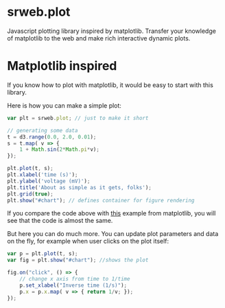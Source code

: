 # srweb.plot

Javascript plotting library inspired by matplotlib. Transfer your knowledge of matplotlib to the web and make rich interactive dynamic plots.

# Matplotlib inspired

If you know how to plot with matplotlib, it would be easy to start with this library.

Here is how you can make a simple plot:

```javascript
var plt = srweb.plot; // just to make it short

// generating some data
t = d3.range(0.0, 2.0, 0.01);
s = t.map( v => {
	1 + Math.sin(2*Math.pi*v);
});

plt.plot(t, s);
plt.xlabel('time (s)');
plt.ylabel('voltage (mV)');
plt.title('About as simple as it gets, folks');
plt.grid(true);
plt.show("#chart"); // defines container for figure rendering
```

If you compare the code above with [this](https://matplotlib.org/examples/pylab_examples/simple_plot.html) example from matplotlib, you will see that the code is almost the same.

But here you can do much more. You can update plot parameters and data on the fly, for example when user clicks on the plot itself:

```javascript
var p = plt.plot(t, s);
var fig = plt.show("#chart"); //shows the plot

fig.on("click", () => {
	// change x axis from time to 1/time
	p.set_xlabel("Inverse time (1/s)");
	p.x = p.x.map( v => { return 1/v; });
});
```